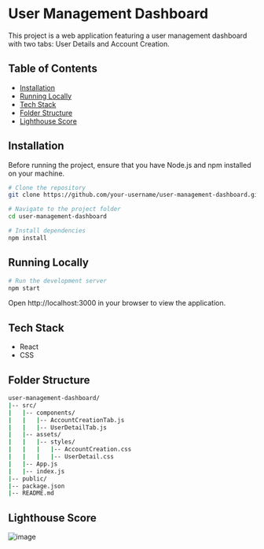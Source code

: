 # User Management Dashboard

This project is a web application featuring a user management dashboard with two tabs: User Details and Account Creation.

## Table of Contents

- [Installation](#installation)
- [Running Locally](#running-locally)
- [Tech Stack](#tech-stack)
- [Folder Structure](#folder-structure)
- [Lighthouse Score](#lighthouse-score)

## Installation

Before running the project, ensure that you have Node.js and npm installed on your machine.

```bash
# Clone the repository
git clone https://github.com/your-username/user-management-dashboard.git

# Navigate to the project folder
cd user-management-dashboard

# Install dependencies
npm install

```

## Running Locally

```bash
# Run the development server
npm start
```
Open http://localhost:3000 in your browser to view the application.

## Tech Stack
- React
- CSS

## Folder Structure

```bash
user-management-dashboard/
|-- src/
|   |-- components/
|   |   |-- AccountCreationTab.js
|   |   |-- UserDetailTab.js
|   |-- assets/
|   |   |-- styles/
|   |   |   |-- AccountCreation.css
|   |   |   |-- UserDetail.css
|   |-- App.js
|   |-- index.js
|-- public/
|-- package.json
|-- README.md
```

## Lighthouse Score
![image](https://github.com/rasikaghadge/user-management-dashboard/assets/90198493/3520f951-925b-494f-b404-327169be608a)
